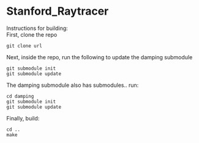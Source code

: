 # Stanford_Raytracer

Instructions for building:  
First, clone the repo 
```terminal
git clone url
``` 

Next, inside the repo, run the following to update the damping submodule

``` terminal
git submodule init  
git submodule update  
``` 

The damping submodule also has submodules..
run:
``` terminal
cd damping
git submodule init  
git submodule update  
``` 


Finally, build:
``` terminal
cd ..
make
```